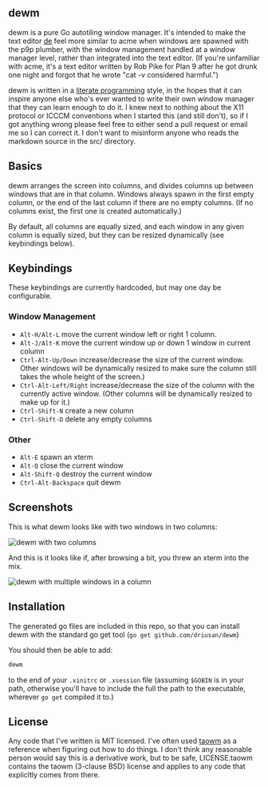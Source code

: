 ## dewm

dewm is a pure Go autotiling window manager. It's intended to make the text
editor [de](https://github.com/driusan/de) feel more similar to acme when windows
are spawned with the p9p plumber, with the window management handled at a window
manager level, rather than integrated into the text editor. (If you're unfamiliar
with acme, it's a text editor written by Rob Pike for Plan 9 after he got drunk
one night and forgot that he wrote "cat -v considered harmful.")

dewm is written in a [literate programming](https://en.wikipedia.org/wiki/Literate_programming)
style, in the hopes that it can inspire anyone else who's ever wanted to write
their own window manager that they can learn enough to do it. I knew next to
nothing about the X11 protocol or ICCCM conventions when I started this (and
still don't), so if I got anything wrong please feel free to either send a pull
request or email me so I can correct it. I don't want to misinform anyone who
reads the markdown source in the src/ directory.

## Basics

dewm arranges the screen into columns, and divides columns up between windows
that are in that column. Windows always spawn in the first empty column, or the
end of the last column if there are no empty columns. (If no columns exist, the
first one is created automatically.)

By default, all columns are equally sized, and each window in any given column
is equally sized, but they can be resized dynamically (see keybindings below).

## Keybindings

These keybindings are currently hardcoded, but may one day be configurable.

### Window Management
* `Alt-H/Alt-L` move the current window left or right 1 column.
* `Alt-J/Alt-K` move the current window up or down 1 window in current column
* `Ctrl-Alt-Up/Down` increase/decrease the size of the current window. Other
   windows will be dynamically resized to make sure the column still takes the
   whole height of the screen.)
* `Ctrl-Alt-Left/Right` increase/decrease the size of the column with the 
   currently active window. (Other columns will be dynamically resized to
   make up for it.)
* `Ctrl-Shift-N` create a new column 
* `Ctrl-Shift-D` delete any empty columns

### Other
* `Alt-E` spawn an xterm
* `Alt-Q` close the current window
* `Alt-Shift-Q` destroy the current window
* `Ctrl-Alt-Backspace` quit dewm

## Screenshots

This is what dewm looks like with two windows in two columns:

![dewm with two columns](https://driusan.github.io/dewm/dewm-twocolumn.png)

And this is it looks like if, after browsing a bit, you threw an xterm into
the mix.

![dewm with multiple windows in a column](https://driusan.github.io/dewm/dewm-multiwindow.png)

## Installation

The generated go files are included in this repo, so that you can install dewm
with the standard go get tool (`go get github.com/driusan/dewm`)

You should then be able to add:

```go
dewm
```

to the end of your `.xinitrc` or `.xsession` file (assuming `$GOBIN` is in your
path, otherwise you'll have to include the full the path to the executable,
wherever `go get` compiled it to.)

## License

Any code that I've written is MIT licensed. I've often used [taowm](https://github.com/nigeltao/taowm)
as a reference when figuring out how to do things. I don't think any reasonable
person would say this is a derivative work, but to be safe, LICENSE.taowm contains
the taowm (3-clause BSD) license and applies to any code that explicltly comes
from there. 